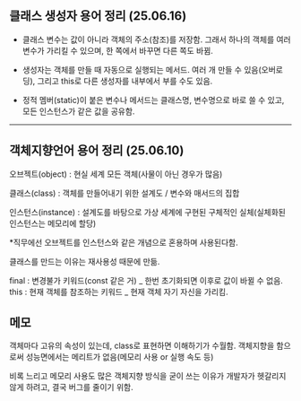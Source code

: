 ## 클래스 생성자 용어 정리 (25.06.16)

* 클래스 변수는 값이 아니라 객체의 주소(참조)를 저장함.
그래서 하나의 객체를 여러 변수가 가리킬 수 있으며, 한 쪽에서 바꾸면 다른 쪽도 바뀜.


* 생성자는 객체를 만들 때 자동으로 실행되는 메서드. 여러 개 만들 수 있음(오버로딩), 그리고 this로 다른 생성자를 내부에서 부를 수도 있음.


* 정적 멤버(static)이 붙은 변수나 메서드는 클래스명, 변수명으로 바로 쓸 수 있고, 모든 인스턴스가 같은 값을 공유함.
---
## 객체지향언어 용어 정리 (25.06.10)

오브젝트(object) : 현실 세계 모든 객체(사물이 아닌 경우가 많음)

클래스(class) : 객체를 만들어내기 위한 설계도 / 변수와 매서드의 집합

인스턴스(instance) : 설계도를 바탕으로 가상 세계에 구현된 구체적인 실체(실체화된 인스턴스는 메모리에 할당)

*직무에선 오브젝트를 인스턴스와 같은 개념으로 혼용하며 사용된다함.

클래스를 만드는 이유는 재사용성 때문에 만듦.



final : 변경불가 키워드(const 같은 거) _ 한번 초기화되면 이후로 값이 바뀔 수 없음.
this : 현재 객체를 참조하는 키워드 _ 현재 객체 자기 자신을 가리킴. 


## 메모
객체마다 고유의 속성이 있는데, class로 표현하면 이해하기가 수월함.
객체지향을 함으로써 성능면에서는 메리트가 없음(메모리 사용 or 실행 속도 등)

비록 느리고 메모리 사용도 많은 객체지향 방식을 굳이 쓰는 이유가 개발자가 헷갈리지 않게 하려고, 결국 버그를 줄이기 위함.


